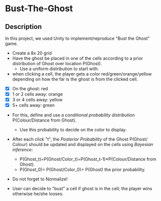 # Bust-The-Ghost


## Description
In this project, we used Unity to implement/reproduce  "Bust the Ghost" game. <br />
* Create a 8x 20 grid <br />
* Have the ghost be placed in one of the cells according to a prior distribution of Ghost over location P(Ghost). <br />
    * Use a uniform distribution to start with. <br />
* when clicking  a cell, the player gets a color red/green/orange/yellow depending on how the far is the ghost is from the clicked cell. <br />

- [x] On the ghost: red <br />
- [x] 1 or 2 cells away: orange <br /> 
- [x] 3 or 4 cells away: yellow <br />
- [x] 5+ cells away: green <br />

* For this, define and use a *conditional probability distribution* P(Colour/Distance from Ghost). <br />
    * Use this probability to decide on the color to display. <br />
* After each click "t", the  *Posterior Probability* of the Ghost P(Ghost/ Colour) should be updated and displayed on the cells using *Bayesian inference*: <br />
    * P(Ghost_t)=P(Ghost/Color_t)=P(Ghost_t-1)*P(Colour/Distance from Ghost). <br />
    * P(Ghost_0)= P(Ghost/Color_0)= P(Ghost) the prior probability. <br />

* Do not forget to Normalize! <br />
* User can decide to "bust" a cell if ghost is in the cell; the player wins otherwise he/she looses. <br />
